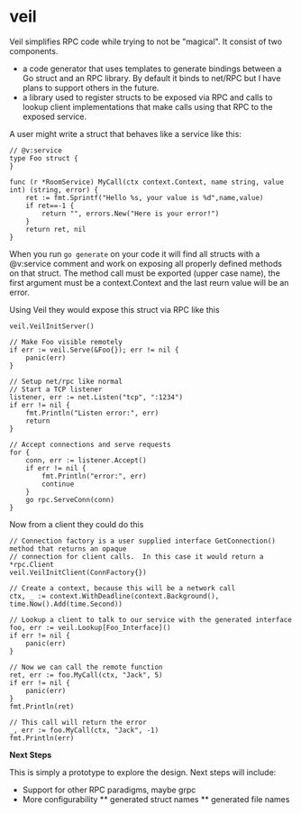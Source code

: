 # veil
Veil simplifies RPC code while trying to not be "magical".  It consist of two components.

* a code generator that uses templates to generate bindings between a Go struct and an RPC library.  By default it binds to net/RPC but I have plans to support others in the future.  
* a library used to register structs to be exposed via RPC and calls to lookup client implementations that make calls using that RPC to the exposed service.

A user might write a struct that behaves like a service like this:

```
// @v:service
type Foo struct {
}

func (r *RoomService) MyCall(ctx context.Context, name string, value int) (string, error) {
    ret := fmt.Sprintf("Hello %s, your value is %d",name,value)
    if ret==-1 {
        return "", errors.New("Here is your error!")
    }
    return ret, nil
}
```

When you run ```go generate``` on your code it will find all structs with a @v:service comment and work on exposing all properly defined methods on that struct.  The method call must be exported (upper case name), the first argument must be a context.Context and the last reurn value will be an error.

Using Veil they would expose this struct via RPC like this

```
veil.VeilInitServer()

// Make Foo visible remotely
if err := veil.Serve(&Foo{}); err != nil {
	panic(err)
}

// Setup net/rpc like normal
// Start a TCP listener
listener, err := net.Listen("tcp", ":1234")
if err != nil {
	fmt.Println("Listen error:", err)
	return
}

// Accept connections and serve requests
for {
	conn, err := listener.Accept()
	if err != nil {
		fmt.Println("error:", err)
		continue
	}
	go rpc.ServeConn(conn)
}
```

Now from a client they could do this

```
// Connection factory is a user supplied interface GetConnection() method that returns an opaque
// connection for client calls.  In this case it would return a *rpc.Client
veil.VeilInitClient(ConnFactory{})

// Create a context, because this will be a network call
ctx, _ := context.WithDeadline(context.Background(), time.Now().Add(time.Second))

// Lookup a client to talk to our service with the generated interface
foo, err := veil.Lookup[Foo_Interface]()
if err != nil {
	panic(err)
}

// Now we can call the remote function
ret, err := foo.MyCall(ctx, "Jack", 5)
if err != nil {
    panic(err)
}
fmt.Println(ret)

// This call will return the error
_, err := foo.MyCall(ctx, "Jack", -1)
fmt.Println(err)

```

**Next Steps**

This is simply a prototype to explore the design.  Next steps will include:

* Support for other RPC paradigms, maybe grpc
* More configurability
** generated struct names 
** generated file names